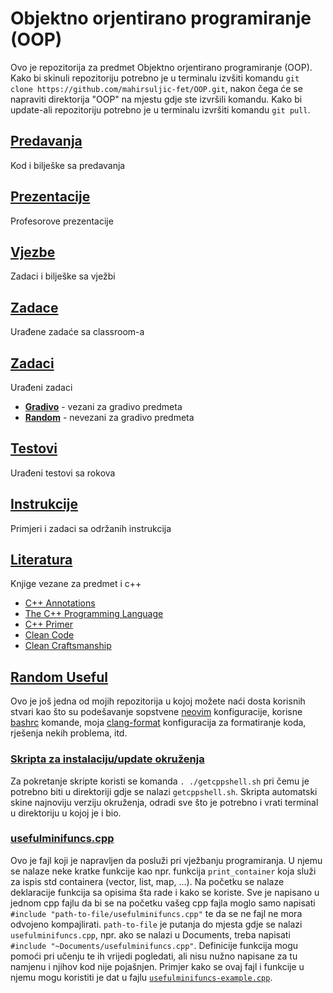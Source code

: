 Objektno orjentirano programiranje (OOP)
========================================

Ovo je repozitorija za predmet Objektno orjentirano programiranje (OOP).
Kako bi skinuli repozitoriju potrebno je u terminalu izvšiti komandu `git clone https://github.com/mahirsuljic-fet/OOP.git`,
nakon čega će se napraviti direktorija "OOP" na mjestu gdje ste izvršili komandu. Kako bi update-ali repozitoriju potrebno je u terminalu izvršiti komandu `git pull`.

## [Predavanja](./Predavanja)
Kod i bilješke sa predavanja  

## [Prezentacije](./Prezentacije)
Profesorove prezentacije

## [Vjezbe](./Vjezbe)		
Zadaci i bilješke sa vježbi  

## [Zadace](./Zadace)   	
Urađene zadaće sa classroom-a  

## [Zadaci](./Zadaci)  	
Urađeni zadaci
- [**Gradivo**](./Zadaci/Gradivo/)  - vezani za gradivo predmeta
- [**Random**](./Zadaci/Random/)    - nevezani za gradivo predmeta

## [Testovi](./Testovi)  	
Urađeni testovi sa rokova

## [Instrukcije](./Instrukcije) 
Primjeri i zadaci sa održanih instrukcija

## [Literatura](./Literatura)  
Knjige vezane za predmet i c++
- [C++ Annotations](./Literatura/C++_Annotations.pdf)
- [The C++ Programming Language](./Literatura/The_C++_Programming_Language.pdf)
- [C++ Primer](./Literatura/C++_Primer.pdf)
- [Clean Code](./Literatura/Clean_Code.pdf)
- [Clean Craftsmanship](./Literatura/Clean_Craftsmanship.pdf)

## [Random Useful](https://github.com/mahirsuljic-fet/RandomUseful)
Ovo je još jedna od mojih repozitorija u kojoj možete naći dosta korisnih stvari kao što su podešavanje sopstvene [neovim](https://github.com/mahirsuljic-fet/RandomUseful/blob/main/nvim.txt) konfiguracije, korisne [bashrc](https://github.com/mahirsuljic-fet/RandomUseful/blob/main/bashrc.txt) komande, moja [clang-format](https://github.com/mahirsuljic-fet/RandomUseful/blob/main/.clang-format) konfiguracija za formatiranje koda, rješenja nekih problema, itd.

### [Skripta za instalaciju/update okruženja](./getcppshell.sh)
Za pokretanje skripte koristi se komanda `. ./getcppshell.sh` pri čemu je potrebno biti u direktoriji gdje se nalazi `getcppshell.sh`.
Skripta automatski skine najnoviju verziju okruženja, odradi sve što je potrebno i vrati terminal u direktoriju u kojoj je i bio.

### [**usefulminifuncs.cpp**](./usefulminifuncs.cpp)
Ovo je fajl koji je napravljen da posluži pri vježbanju programiranja.
U njemu se nalaze neke kratke funkcije kao npr. funkcija `print_container` koja služi za ispis std containera (vector, list, map, ...).
Na početku se nalaze deklaracije funkcija sa opisima šta rade i kako se koriste.
Sve je napisano u jednom cpp fajlu da bi se na početku vašeg cpp fajla moglo samo napisati `#include "path-to-file/usefulminifuncs.cpp"` te da se ne fajl ne mora odvojeno kompajlirati.
`path-to-file` je putanja do mjesta gdje se nalazi `usefulminifuncs.cpp`, npr. ako se nalazi u Documents, treba napisati `#include "~Documents/usefulminifuncs.cpp"`.
Definicije funkcija mogu pomoći pri učenju te ih vrijedi pogledati, ali nisu nužno napisane za tu namjenu i njihov kod nije pojašnjen.
Primjer kako se ovaj fajl i funkcije u njemu mogu koristiti je dat u fajlu [`usefulminifuncs-example.cpp`](./usefulminifuncs-example.cpp).
